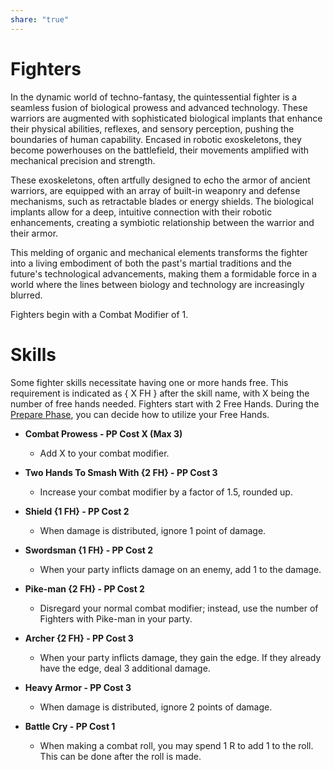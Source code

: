```yaml
---
share: "true"
---
```


# Fighters

In the dynamic world of techno-fantasy, the quintessential fighter is a seamless fusion of biological prowess and advanced technology. These warriors are augmented with sophisticated biological implants that enhance their physical abilities, reflexes, and sensory perception, pushing the boundaries of human capability. Encased in robotic exoskeletons, they become powerhouses on the battlefield, their movements amplified with mechanical precision and strength. 

These exoskeletons, often artfully designed to echo the armor of ancient warriors, are equipped with an array of built-in weaponry and defense mechanisms, such as retractable blades or energy shields. The biological implants allow for a deep, intuitive connection with their robotic enhancements, creating a symbiotic relationship between the warrior and their armor. 

This melding of organic and mechanical elements transforms the fighter into a living embodiment of both the past's martial traditions and the future's technological advancements, making them a formidable force in a world where the lines between biology and technology are increasingly blurred.

Fighters begin with a Combat Modifier of 1.

# Skills

Some fighter skills necessitate having one or more hands free. This requirement is indicated as { X FH } after the skill name, with X being the number of free hands needed. Fighters start with 2 Free Hands. During the [Prepare Phase](./Prepare%20Phase.html), you can decide how to utilize your Free Hands.

- **Combat Prowess - PP Cost X (Max 3)**
  - Add X to your combat modifier.

- **Two Hands To Smash With {2 FH} - PP Cost 3**
  - Increase your combat modifier by a factor of 1.5, rounded up.

- **Shield {1 FH} - PP Cost 2**
  - When damage is distributed, ignore 1 point of damage.

- **Swordsman {1 FH} - PP Cost 2**
  - When your party inflicts damage on an enemy, add 1 to the damage.

- **Pike-man {2 FH} - PP Cost 2**
  - Disregard your normal combat modifier; instead, use the number of Fighters with Pike-man in your party.

- **Archer {2 FH} - PP Cost 3**
  - When your party inflicts damage, they gain the edge. If they already have the edge, deal 3 additional damage.

- **Heavy Armor - PP Cost 3**
  - When damage is distributed, ignore 2 points of damage.

- **Battle Cry - PP Cost 1**
  - When making a combat roll, you may spend 1 R to add 1 to the roll. This can be done after the roll is made.